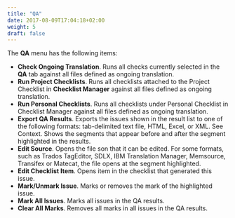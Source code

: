 ```yaml
---
title: "QA"
date: 2017-08-09T17:04:18+02:00
weight: 5
draft: false
---
```


The **QA** menu has the following items:

*	**Check Ongoing Translation**. Runs all checks currently selected in the **QA** tab against all 
	files defined as ongoing translation.
*	**Run Project Checklists**. Runs all checklists attached to the Project Checklist in 			**Checklist Manager** against all files defined as ongoing translation.
*	**Run Personal Checklists**. Runs all checklists under Personal Checklist in Checklist Manager against all files defined as ongoing translation.
*	**Export QA Results**. Exports the issues shown in the result list to one of the following formats: tab-delimited text file, HTML, Excel, or XML. 
See Context. Shows the segments that appear before and after the segment highlighted in the results.
*	**Edit Source**. Opens the file son that it can be edited. For some formats, such as Trados TagEditor, SDLX, IBM Translation Manager, Memsource, Transifex or Matecat, the file opens at the segment highlighted. 
*	**Edit Checklist Item**. Opens item in the checklist that generated this issue.
*	**Mark/Unmark Issue**. Marks or removes the mark of the highlighted issue.
*	**Mark All Issues**. Marks all issues in the QA results.
*	**Clear All Marks**. Removes all marks in all issues in the QA results.
